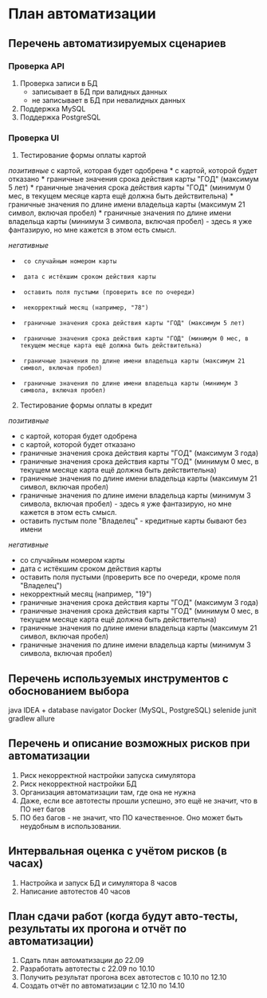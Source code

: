 # План автоматизации

## Перечень автоматизируемых сценариев

### Проверка API

1. Проверка записи в БД
      * записывает в БД при валидных данных
      * не записывает в БД при невалидных данных
2. Поддержка MySQL
3. Поддержка PostgreSQL

### Проверка UI

1. Тестирование формы оплаты картой

 _позитивные_
 с картой, которая будет одобрена
     * с картой, которой будет отказано
     * граничные значения срока действия карты "ГОД" (максимум 5 лет)
     * граничные значения срока действия карты "ГОД" (минимум 0 мес, в текущем месяце карта ещё должна быть действительна)
     * граничные значения по длине имени владельца карты (максимум 21 символ, включая пробел)
     * граничные значения по длине имени владельца карты (минимум 3 символа, включая пробел) - здесь я уже фантазирую, но мне кажется в этом есть смысл.

 _негативные_
*      со случайным номером карты
*      дата с истёкшим сроком действия карты
*      оставить поля пустыми (проверить все по очереди)
*      некорректный месяц (например, "78")
*      граничные значения срока действия карты "ГОД" (максимум 5 лет)
*      граничные значения срока действия карты "ГОД" (минимум 0 мес, в текущем месяце карта ещё должна быть действительна)
*      граничные значения по длине имени владельца карты (максимум 21 символ, включая пробел)
*      граничные значения по длине имени владельца карты (минимум 3 символа, включая пробел)

2. Тестирование формы оплаты в кредит

 _позитивные_
  * с картой, которая будет одобрена
  * с картой, которой будет отказано
  * граничные значения срока действия карты "ГОД" (максимум 3 года)
  * граничные значения срока действия карты "ГОД" (минимум 0 мес, в текущем месяце карта ещё должна быть действительна)
  * граничные значения по длине имени владельца карты (максимум 21 символ, включая пробел)
  * граничные значения по длине имени владельца карты (минимум 3 символа, включая пробел) - здесь я уже фантазирую, но мне кажется в этом есть смысл.
  * оставить пустым поле "Владелец" - кредитные карты бывают без имени

 _негативные_
  * со случайным номером карты
  * дата с истёкшим сроком действия карты
  * оставить поля пустыми (проверить все по очереди, кроме поля "Владелец")
  * некорректный месяц (например, "19")
  * граничные значения срока действия карты "ГОД" (максимум 3 года)
  * граничные значения срока действия карты "ГОД" (минимум 0 мес, в текущем месяце карта ещё должна быть действительна)
  * граничные значения по длине имени владельца карты (максимум 21 символ, включая пробел)
  * граничные значения по длине имени владельца карты (минимум 3 символа, включая пробел)


## Перечень используемых инструментов с обоснованием выбора
java
IDEA + database navigator
Docker (MySQL, PostgreSQL)
selenide
junit
gradlew
allure



## Перечень и описание возможных рисков при автоматизации
1. Риск некорректной настройки запуска симулятора
2. Риск некорректной настройки БД
3. Организация автоматизации там, где она не нужна
4. Даже, если все автотесты прошли успешно, это ещё не значит, что в ПО нет багов 
5. ПО без багов - не значит, что ПО качественное. Оно может быть неудобным в использовании.


## Интервальная оценка с учётом рисков (в часах)
1. Настройка и запуск БД и симулятора 8 часов
2. Написание автотестов 40 часов

## План сдачи работ (когда будут авто-тесты, результаты их прогона и отчёт по автоматизации)
1. Сдать план автоматизации до 22.09
2. Разработать автотесты с 22.09 по 10.10
3. Получить результат прогона всех автотестов с 10.10 по 12.10
4. Создать отчёт по автоматизации с 12.10 по 14.10
